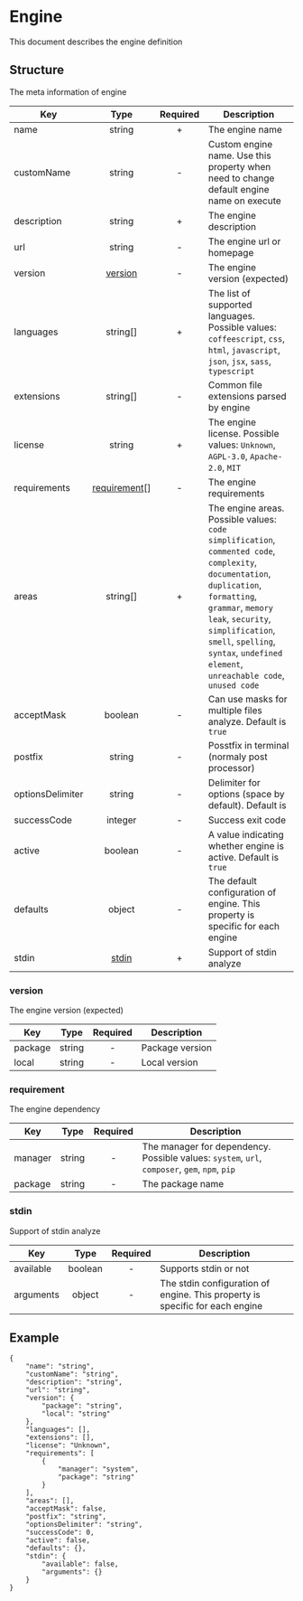 # Engine
This document describes the engine definition
## Structure
The meta information of engine

|Key|Type|Required|Description|
|-|:-:|:-:|-|
|name|string|+|The engine name|
|customName|string|-|Custom engine name. Use this property when need to change default engine name on execute|
|description|string|+|The engine description|
|url|string|-|The engine url or homepage|
|version|[version](#version)|-|The engine version (expected)|
|languages|string[]|+|The list of supported languages. Possible values: `coffeescript`, `css`, `html`, `javascript`, `json`, `jsx`, `sass`, `typescript`|
|extensions|string[]|-|Common file extensions parsed by engine|
|license|string|+|The engine license. Possible values: `Unknown`, `AGPL-3.0`, `Apache-2.0`, `MIT`|
|requirements|[requirement](#requirement)[]|-|The engine requirements|
|areas|string[]|+|The engine areas. Possible values: `code simplification`, `commented code`, `complexity`, `documentation`, `duplication`, `formatting`, `grammar`, `memory leak`, `security`, `simplification`, `smell`, `spelling`, `syntax`, `undefined element`, `unreachable code`, `unused code`|
|acceptMask|boolean|-|Can use masks for multiple files analyze. Default is `true`|
|postfix|string|-|Posstfix in terminal (normaly post processor)|
|optionsDelimiter|string|-|Delimiter for options (space by default). Default is ` `|
|successCode|integer|-|Success exit code|
|active|boolean|-|A value indicating whether engine is active. Default is `true`|
|defaults|object|-|The default configuration of engine. This property is specific for each engine|
|stdin|[stdin](#stdin)|+|Support of stdin analyze|
### version
The engine version (expected)

|Key|Type|Required|Description|
|-|:-:|:-:|-|
|package|string|-|Package version|
|local|string|-|Local version|
### requirement
The engine dependency

|Key|Type|Required|Description|
|-|:-:|:-:|-|
|manager|string|-|The manager for dependency. Possible values: `system`, `url`, `composer`, `gem`, `npm`, `pip`|
|package|string|-|The package name|
### stdin
Support of stdin analyze

|Key|Type|Required|Description|
|-|:-:|:-:|-|
|available|boolean|-|Supports stdin or not|
|arguments|object|-|The stdin configuration of engine. This property is specific for each engine|
## Example
```
{
    "name": "string",
    "customName": "string",
    "description": "string",
    "url": "string",
    "version": {
        "package": "string",
        "local": "string"
    },
    "languages": [],
    "extensions": [],
    "license": "Unknown",
    "requirements": [
        {
            "manager": "system",
            "package": "string"
        }
    ],
    "areas": [],
    "acceptMask": false,
    "postfix": "string",
    "optionsDelimiter": "string",
    "successCode": 0,
    "active": false,
    "defaults": {},
    "stdin": {
        "available": false,
        "arguments": {}
    }
}
```
